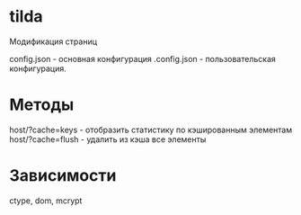 # tilda
Модификация страниц


config.json - основная конфигурация
.config.json - пользовательская конфигурация.

# Методы
host/?cache=keys - отобразить статистику по кэшированным элементам
host/?cache=flush - удалить из кэша все элементы

# Зависимости
ctype, dom, mcrypt


